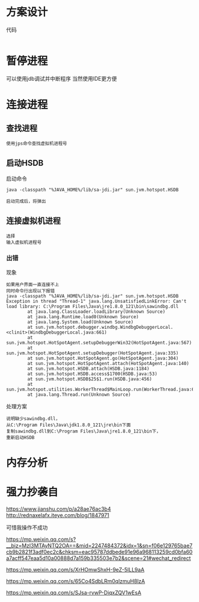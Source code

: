 



# 方案设计

代码
```

```

# 暂停进程

可以使用jdb调试并中断程序
当然使用IDE更方便


# 连接进程

## 查找进程

	使用jps命令查找虚拟机进程号

## 启动HSDB

启动命令

	java -classpath "%JAVA_HOME%/lib/sa-jdi.jar" sun.jvm.hotspot.HSDB

	启动完成后，将弹出
	
## 连接虚拟机进程

	选择
	输入虚拟机进程号

### 出错
	
现象

	如果用户界面一直连接不上
	同时命令行出现以下报错
	java -classpath "%JAVA_HOME%/lib/sa-jdi.jar" sun.jvm.hotspot.HSDB
	Exception in thread "Thread-1" java.lang.UnsatisfiedLinkError: Can't load library: C:\Program Files\Java\jre1.8.0_121\bin\sawindbg.dll
	        at java.lang.ClassLoader.loadLibrary(Unknown Source)
	        at java.lang.Runtime.load0(Unknown Source)
	        at java.lang.System.load(Unknown Source)
	        at sun.jvm.hotspot.debugger.windbg.WindbgDebuggerLocal.<clinit>(WindbgDebuggerLocal.java:661)
	        at sun.jvm.hotspot.HotSpotAgent.setupDebuggerWin32(HotSpotAgent.java:567)
	        at sun.jvm.hotspot.HotSpotAgent.setupDebugger(HotSpotAgent.java:335)
	        at sun.jvm.hotspot.HotSpotAgent.go(HotSpotAgent.java:304)
	        at sun.jvm.hotspot.HotSpotAgent.attach(HotSpotAgent.java:140)
	        at sun.jvm.hotspot.HSDB.attach(HSDB.java:1184)
	        at sun.jvm.hotspot.HSDB.access$1700(HSDB.java:53)
	        at sun.jvm.hotspot.HSDB$25$1.run(HSDB.java:456)
	        at sun.jvm.hotspot.utilities.WorkerThread$MainLoop.run(WorkerThread.java:66)
	        at java.lang.Thread.run(Unknown Source)


处理方案

	说明缺少sawindbg.dll，
	从C:\Program Files\Java\jdk1.8.0_121\jre\bin下面
	复制sawindbg.dll到C:\Program Files\Java\jre1.8.0_121\bin下，
	重新启动HSDB
		

# 内存分析



# 强力抄袭自

https://www.jianshu.com/p/a28ae76ac3b4
http://rednaxelafx.iteye.com/blog/1847971

可惜我操作不成功


https://mp.weixin.qq.com/s?__biz=MzI3MTAyNTQ2OA==&mid=2247484372&idx=1&sn=f06e129765bae7cb9b2821f3adf0ec2c&chksm=eac95787ddbede91e96a968113259cd0bfa60a7acff547eaa5d10a00888d7a159b335503e7b2&scene=21#wechat_redirect

https://mp.weixin.qq.com/s/XrHOmwShxH-9eZ-5ILL9aA

https://mp.weixin.qq.com/s/65Co4SdbLRm0qlzmuH8lzA

https://mp.weixin.qq.com/s/SJsa-rvwP-DiqxZQV1wEsA
